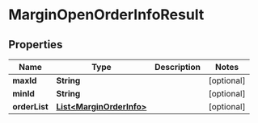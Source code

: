 

# MarginOpenOrderInfoResult


## Properties

| Name | Type | Description | Notes |
|------------ | ------------- | ------------- | -------------|
|**maxId** | **String** |  |  [optional] |
|**minId** | **String** |  |  [optional] |
|**orderList** | [**List&lt;MarginOrderInfo&gt;**](MarginOrderInfo.md) |  |  [optional] |



